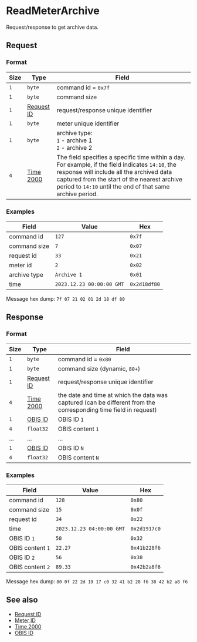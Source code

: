 # ReadMeterArchive

Request/response to get archive data.


## Request

### Format

| Size | Type                                 | Field                                                                                                                                                                                                                                                      |
| ---- | ------------------------------------ | ---------------------------------------------------------------------------------------------------------------------------------------------------------------------------------------------------------------------------------------------------------- |
| `1`  | `byte`                               | command id = `0x7f`                                                                                                                                                                                                                                        |
| `1`  | `byte`                               | command size                                                                                                                                                                                                                                               |
| `1`  | [Request ID](../types.md#request-id) | request/response unique identifier                                                                                                                                                                                                                         |
| `1`  | `byte`                               | meter unique identifier                                                                                                                                                                                                                                    |
| `1`  | `byte`                               | archive type: <br> `1` - archive 1 <br> `2` - archive 2                                                                                                                                                                                                    |
| `4`  | [Time 2000](../types.md#time-2000)   | The field specifies a specific time within a day. For example, if the field indicates `14:10`, the response will include all the archived data captured from the start of the nearest archive period to `14:10` until the end of that same archive period. |


### Examples

| Field        | Value                     | Hex          |
| ------------ | ------------------------- | ------------ |
| command id   | `127`                     | `0x7f`       |
| command size | `7`                       | `0x07`       |
| request id   | `33`                      | `0x21`       |
| meter id     | `2`                       | `0x02`       |
| archive type | `Archive 1`               | `0x01`       |
| time         | `2023.12.23 00:00:00 GMT` | `0x2d18df80` |

Message hex dump: `7f 07 21 02 01 2d 18 df 80`


## Response

### Format

| Size | Type                                 | Field                                                                                                            |
| ---- | ------------------------------------ | ---------------------------------------------------------------------------------------------------------------- |
| `1`  | `byte`                               | command id = `0x80`                                                                                              |
| `1`  | `byte`                               | command size (dynamic, `80+`)                                                                                    |
| `1`  | [Request ID](../types.md#request-id) | request/response unique identifier                                                                               |
| `4`  | [Time 2000](../types.md#time-2000)   | the date and time at which the data was captured (can be different from the corresponding time field in request) |
| `1`  | [OBIS ID](../types.md#obis-id)       | OBIS ID `1`                                                                                                      |
| `4`  | `float32`                            | OBIS content `1`                                                                                                 |
| ...  | ...                                  | ...                                                                                                              |
| `1`  | [OBIS ID](../types.md#obis-od)       | OBIS ID `N`                                                                                                      |
| `4`  | `float32`                            | OBIS content `N`                                                                                                 |

### Examples

| Field            | Value                     | Hex          |
| ---------------- | ------------------------- | ------------ |
| command id       | `128`                     | `0x80`       |
| command size     | `15`                      | `0x0f`       |
| request id       | `34`                      | `0x22`       |
| time             | `2023.12.23 04:00:00 GMT` | `0x2d1917c0` |
| OBIS ID `1`      | `50`                      | `0x32`       |
| OBIS content `1` | `22.27`                   | `0x41b228f6` |
| OBIS ID `2`      | `56`                      | `0x38`       |
| OBIS content `2` | `89.33`                   | `0x42b2a8f6` |

Message hex dump: `80 0f 22 2d 19 17 c0 32 41 b2 28 f6 38 42 b2 a8 f6`


## See also

* [Request ID](../types.md#request-id)
* [Meter ID](../types.md#meter-id)
* [Time 2000](../types.md#time-2000)
* [OBIS ID](../types.md#obis-id)
